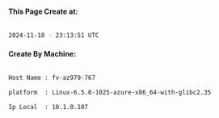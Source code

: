 
   
#### This Page Create at:

```bash

2024-11-18 - 23:13:51 UTC

```

#### Create By Machine:

```bash

Host Name : fv-az979-767

platform  : Linux-6.5.0-1025-azure-x86_64-with-glibc2.35

Ip Local  : 10.1.0.107

```

